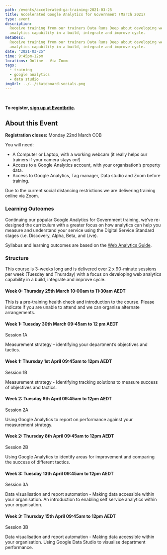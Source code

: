 ```yaml
---
path: /events/accelerated-ga-training-2021-03-25
title: Accelerated Google Analytics for Government (March 2021)
type: event
description:
  Receive training from our trainers Data Runs Deep about developing web
  analytics capability in a build, integrate and improve cycle.
metaDesc:
  Receive training from our trainers Data Runs Deep about developing web
  analytics capability in a build, integrate and improve cycle.
date: "2021-03-25"
time: 9:45pm-12pm
locations: Online - Via Zoom
tags:
  - training
  - google analytics
  - data studio
imgUrl: ../../skateboard-socials.png
---
```


<br/>

<!-- TODO: Keep link up to date -->

**To register,
[sign up at Eventbrite](https://www.eventbrite.com.au/e/accelerated-google-analytics-for-government-tickets-135926085581).**

## About this Event

**Registration closes:** Monday 22nd March COB

You will need:

- A Computer or Laptop, with a working webcam (it really helps our trainers if
  your camera stays on!)
- Access to a Google Analytics account, with your organisation’s property data.
- Access to Google Analytics, Tag manager, Data studio and Zoom before training.

Due to the current social distancing restrictions we are delivering training
online via Zoom.

### Learning Outcomes

Continuing our popular Google Analytics for Government training, we’ve
re-designed the curriculum with a greater focus on how analytics can help you
measure and understand your service using the Digital Service Standard stages
(i.e. Discovery, Alpha, Beta, and Live).

Syllabus and learning outcomes are based on the
[Web Analytics Guide](https://www.dta.gov.au/our-projects/google-analytics-government/web-analytics-agile).

### Structure

This course is 3-weeks long and is delivered over 2 x 90-minute sessions per
week (Tuesday and Thursday) with a focus on developing web analytics capability
in a build, integrate and improve cycle.

#### Week 0: Thursday 25th March 10:00am to 11:30am AEDT

This is a pre-training health check and introduction to the course. Please
indicate if you are unable to attend and we can organise alternate arrangements.

#### Week 1: Tuesday 30th March 09:45am to 12 pm AEDT

Session 1A

Measurement strategy – identifying your department’s objectives and tactics.

#### Week 1: Thursday 1st April 09:45am to 12pm AEDT

Session 1B

Measurement strategy - Identifying tracking solutions to measure success of
objectives and tactics.

#### Week 2: Tuesday 6th April 09:45am to 12pm AEDT

Session 2A

Using Google Analytics to report on performance against your measurement
strategy.

#### Week 2: Thursday 8th April 09:45am to 12pm AEDT

Session 2B

Using Google Analytics to identify areas for improvement and comparing the
success of different tactics.

#### Week 3: Tuesday 13th April 09:45am to 12pm AEDT

Session 3A

Data visualisation and report automation - Making data accessible within your
organisation. An introduction to enabling self service analytics within your
organisation.

#### Week 3: Thursday 15th April 09:45am to 12pm AEDT

Session 3B

Data visualisation and report automation - Making data accessible within your
organisation. Using Google Data Studio to visualise department performance.
